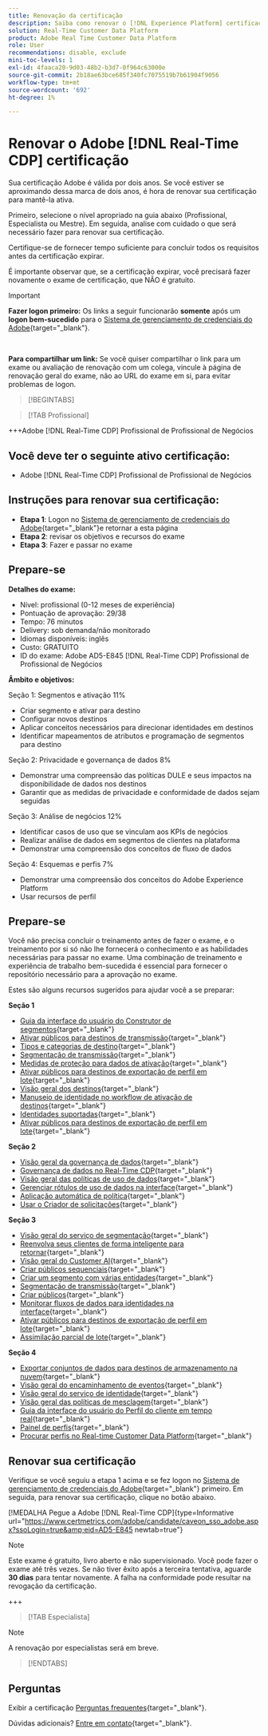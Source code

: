 ```yaml
---
title: Renovação da certificação
description: Saiba como renovar o [!DNL Experience Platform] certificação em [!DNL Real-Time Customer Data Platform].
solution: Real-Time Customer Data Platform
product: Adobe Real Time Customer Data Platform
role: User
recommendations: disable, exclude
mini-toc-levels: 1
exl-id: 4faaca20-9d03-48b2-b3d7-0f964c63000e
source-git-commit: 2b18ae63bce685f340fc7075519b7b61904f9056
workflow-type: tm+mt
source-wordcount: '692'
ht-degree: 1%

---
```


# Renovar o Adobe [!DNL Real-Time CDP] certificação

Sua certificação Adobe é válida por dois anos. Se você estiver se aproximando dessa marca de dois anos, é hora de renovar sua certificação para mantê-la ativa.

Primeiro, selecione o nível apropriado na guia abaixo (Profissional, Especialista ou Mestre). Em seguida, analise com cuidado o que será necessário fazer para renovar sua certificação.

Certifique-se de fornecer tempo suficiente para concluir todos os requisitos antes da certificação expirar.

É importante observar que, se a certificação expirar, você precisará fazer novamente o exame de certificação, que NÃO é gratuito.

>[!IMPORTANT]
>
>**Fazer logon primeiro:** Os links a seguir funcionarão **somente** após um **logon bem-sucedido** para o [Sistema de gerenciamento de credenciais do Adobe](https://www.certmetrics.com/adobe){target="_blank"}.
>
><br>
>
>**Para compartilhar um link:** Se você quiser compartilhar o link para um exame ou avaliação de renovação com um colega, vincule à página de renovação geral do exame, não ao URL do exame em si, para evitar problemas de logon.

>[!BEGINTABS]

>[!TAB Profissional]

+++Adobe [!DNL Real-Time CDP] Profissional de Profissional de Negócios

## Você deve ter o seguinte **ativo** certificação:

* Adobe [!DNL Real-Time CDP] Profissional de Profissional de Negócios

## Instruções para renovar sua certificação:

* **Etapa 1**: Logon no [Sistema de gerenciamento de credenciais do Adobe](https://www.certmetrics.com/adobe){target="_blank"}e retornar a esta página
* **Etapa 2**: revisar os objetivos e recursos do exame
* **Etapa 3**: Fazer e passar no exame

## Prepare-se

**Detalhes do exame:**

* Nível: profissional (0-12 meses de experiência)
* Pontuação de aprovação: 29/38
* Tempo: 76 minutos
* Delivery: sob demanda/não monitorado
* Idiomas disponíveis: inglês
* Custo: GRATUITO
* ID do exame: Adobe AD5-E845 [!DNL Real-Time CDP] Profissional de Profissional de Negócios

**Âmbito e objetivos:**

Seção 1: Segmentos e ativação 11%

* Criar segmento e ativar para destino
* Configurar novos destinos
* Aplicar conceitos necessários para direcionar identidades em destinos
* Identificar mapeamentos de atributos e programação de segmentos para destino

Seção 2: Privacidade e governança de dados 8%

* Demonstrar uma compreensão das políticas DULE e seus impactos na disponibilidade de dados nos destinos
* Garantir que as medidas de privacidade e conformidade de dados sejam seguidas

Seção 3: Análise de negócios 12%

* Identificar casos de uso que se vinculam aos KPIs de negócios
* Realizar análise de dados em segmentos de clientes na plataforma
* Demonstrar uma compreensão dos conceitos de fluxo de dados

Seção 4: Esquemas e perfis 7%

* Demonstrar uma compreensão dos conceitos do Adobe Experience Platform
* Usar recursos de perfil

## Prepare-se

Você não precisa concluir o treinamento antes de fazer o exame, e o treinamento por si só não lhe fornecerá o conhecimento e as habilidades necessárias para passar no exame. Uma combinação de treinamento e experiência de trabalho bem-sucedida é essencial para fornecer o repositório necessário para a aprovação no exame.

Estes são alguns recursos sugeridos para ajudar você a se preparar:

**Seção 1**

* [Guia da interface do usuário do Construtor de segmentos](https://experienceleague.adobe.com/docs/experience-platform/segmentation/ui/segment-builder.html?lang=pt-br){target="_blank"}
* [Ativar públicos para destinos de transmissão](https://experienceleague.adobe.com/docs/experience-platform/destinations/ui/activate/activate-segment-streaming-destinations.html){target="_blank"}
* [Tipos e categorias de destino](https://experienceleague.adobe.com/docs/experience-platform/destinations/destination-types.html){target="_blank"}
* [Segmentação de transmissão](https://experienceleague.adobe.com/docs/experience-platform/segmentation/ui/streaming-segmentation.html){target="_blank"}
* [Medidas de proteção para dados de ativação](https://experienceleague.adobe.com/docs/experience-platform/destinations/guardrails.html){target="_blank"}
* [Ativar públicos para destinos de exportação de perfil em lote](https://experienceleague.adobe.com/docs/experience-platform/destinations/ui/activate/activate-batch-profile-destinations.html){target="_blank"}
* [Visão geral dos destinos](https://experienceleague.adobe.com/docs/experience-platform/destinations/home.html?lang=pt-BR){target="_blank"}
* [Manuseio de identidade no workflow de ativação de destinos](https://experienceleague.adobe.com/docs/experience-platform/destinations/how-destinations-work/identity-handling.html){target="_blank"}
* [Identidades suportadas](https://experienceleague.adobe.com/docs/experience-platform/destinations/catalog/social/facebook.html#supported-identities){target="_blank"}
* [Ativar públicos para destinos de exportação de perfil em lote](https://experienceleague.adobe.com/docs/experience-platform/destinations/ui/activate/activate-batch-profile-destinations.html){target="_blank"}

**Seção 2**

* [Visão geral da governança de dados](https://experienceleague.adobe.com/docs/experience-platform/data-governance/home.html?lang=pt-BR){target="_blank"}
* [Governança de dados no Real-Time CDP](https://experienceleague.adobe.com/docs/experience-platform/rtcdp/privacy/data-governance-overview.html){target="_blank"}
* [Visão geral das políticas de uso de dados](https://experienceleague.adobe.com/docs/experience-platform/data-governance/policies/overview.html?lang=pt-BR){target="_blank"}
* [Gerenciar rótulos de uso de dados na interface](https://experienceleague.adobe.com/docs/experience-platform/data-governance/labels/user-guide.html?lang=pt-BR){target="_blank"}
* [Aplicação automática de política](https://experienceleague.adobe.com/docs/experience-platform/data-governance/enforcement/auto-enforcement.html){target="_blank"}
* [Usar o Criador de solicitações](https://experienceleague.adobe.com/docs/experience-platform/privacy/ui/user-guide.html?lang=br#request-builder){target="_blank"}

**Seção 3**

* [Visão geral do serviço de segmentação](https://experienceleague.adobe.com/docs/experience-platform/segmentation/home.html?lang=pt-BR){target="_blank"}
* [Reenvolva seus clientes de forma inteligente para retornar](https://experienceleague.adobe.com/docs/experience-platform/rtcdp/use-cases/personalization-insights-engagement/intelligent-re-engagement.html){target="_blank"}
* [Visão geral do Customer AI](https://experienceleague.adobe.com/docs/experience-platform/intelligent-services/customer-ai/overview.html){target="_blank"}
* [Criar públicos sequenciais](https://experienceleague.adobe.com/docs/platform-learn/tutorials/audiences/create-sequential-audiences.html){target="_blank"}
* [Criar um segmento com várias entidades](https://experienceleague.adobe.com/docs/platform-learn/getting-started-for-data-architects-and-data-engineers/build-segments.html?lang=en#build-a-multi-entity-segment){target="_blank"}
* [Segmentação de transmissão](https://experienceleague.adobe.com/docs/experience-platform/segmentation/ui/streaming-segmentation.html){target="_blank"}
* [Criar públicos](https://experienceleague.adobe.com/docs/platform-learn/tutorials/audiences/create-audiences.html){target="_blank"}
* [Monitorar fluxos de dados para identidades na interface](https://experienceleague.adobe.com/docs/experience-platform/dataflows/ui/monitor-identities.html){target="_blank"}
* [Ativar públicos para destinos de exportação de perfil em lote](https://experienceleague.adobe.com/docs/experience-platform/destinations/ui/activate/activate-batch-profile-destinations.html){target="_blank"}
* [Assimilação parcial de lote](https://experienceleague.adobe.com/docs/experience-platform/ingestion/batch/partial.html){target="_blank"}

**Seção 4**

* [Exportar conjuntos de dados para destinos de armazenamento na nuvem](https://experienceleague.adobe.com/docs/experience-platform/destinations/ui/activate/export-datasets.html){target="_blank"}
* [Visão geral do encaminhamento de eventos](https://experienceleague.adobe.com/docs/experience-platform/tags/event-forwarding/overview.html){target="_blank"}
* [Visão geral do serviço de identidade](https://experienceleague.adobe.com/docs/experience-platform/identity/home.html?lang=pt-BR){target="_blank"}
* [Visão geral das políticas de mesclagem](https://experienceleague.adobe.com/docs/experience-platform/profile/merge-policies/overview.html){target="_blank"}
* [Guia da interface do usuário do Perfil do cliente em tempo real](https://experienceleague.adobe.com/docs/experience-platform/profile/ui/user-guide.html?lang=pt-BR){target="_blank"}
* [Painel de perfis](https://experienceleague.adobe.com/docs/experience-platform/dashboards/guides/profiles.html){target="_blank"}
* [Procurar perfis no Real-time Customer Data Platform](https://experienceleague.adobe.com/docs/experience-platform/rtcdp/profile/profile-browse.html){target="_blank"}

## Renovar sua certificação

Verifique se você seguiu a etapa 1 acima e se fez logon no [Sistema de gerenciamento de credenciais do Adobe](https://www.certmetrics.com/adobe){target="_blank"} primeiro. Em seguida, para renovar sua certificação, clique no botão abaixo.

[!MEDALHA Pegue a Adobe [!DNL Real-Time CDP]{type=Informative url="https://www.certmetrics.com/adobe/candidate/caveon_sso_adobe.aspx?ssoLogin=true&amp;eid=AD5-E845 newtab=true"}

>[!NOTE]
>
>Este exame é gratuito, livro aberto e não supervisionado. Você pode fazer o exame até três vezes. Se não tiver êxito após a terceira tentativa, aguarde **30 dias** para tentar novamente. A falha na conformidade pode resultar na revogação da certificação.

+++

>[!TAB Especialista]

>[!NOTE]
>
>A renovação por especialistas será em breve.

>[!ENDTABS]

## Perguntas

Exibir a certificação [Perguntas frequentes](https://experienceleague.adobe.com/docs/certification/certification/faq.html){target="_blank"}.

Dúvidas adicionais? [Entre em contato](mailto:certif@adobe.com){target="_blank"}.
